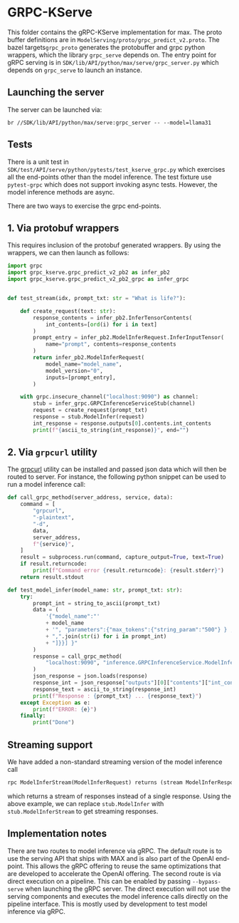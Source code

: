 # GRPC-KServe

This folder contains the gRPC-KServe implementation for max. The
 proto buffer definitions are in `ModelServing/proto/grpc_predict_v2.proto`.
The bazel targets`grpc_proto` generates the protobuffer and grpc
python wrappers, which the library `grpc_serve` depends on.
The entry point for gRPC serving is in
`SDK/lib/API/python/max/serve/grpc_server.py`
which depends on `grpc_serve` to launch an instance.

## Launching the server

The server can be launched via:

```shell
br //SDK/lib/API/python/max/serve:grpc_server -- --model=llama31
```

## Tests

There is a unit test in `SDK/test/API/serve/python/pytests/test_kserve_grpc.py`
which exercises all the end-points other than
the model inference. The test fixture use `pytest-grpc` which does
not support invoking async tests. However, the model inference methods
are async.

There are two ways to exercise the grpc end-points.

## 1. Via protobuf wrappers

This requires inclusion of the protobuf generated wrappers.
By using the wrappers, we can then launch as follows:

```python
import grpc
import grpc_kserve.grpc_predict_v2_pb2 as infer_pb2
import grpc_kserve.grpc_predict_v2_pb2_grpc as infer_grpc


def test_stream(idx, prompt_txt: str = "What is life?"):

    def create_request(text: str):
        response_contents = infer_pb2.InferTensorContents(
            int_contents=[ord(i) for i in text]
        )
        prompt_entry = infer_pb2.ModelInferRequest.InferInputTensor(
            name="prompt", contents=response_contents
        )
        return infer_pb2.ModelInferRequest(
            model_name="model_name",
            model_version="0",
            inputs=[prompt_entry],
        )

    with grpc.insecure_channel("localhost:9090") as channel:
        stub = infer_grpc.GRPCInferenceServiceStub(channel)
        request = create_request(prompt_txt)
        response = stub.ModelInfer(request)
        int_response = response.outputs[0].contents.int_contents
        print(f"{ascii_to_string(int_response)}", end="")

```

## 2. Via `grpcurl` utility

The [grpcurl](https://github.com/fullstorydev/grpcurl)
utility can be installed and passed json data which
will then be routed to server. For instance, the following
python snippet can be used to run a model inference call:

```python
def call_grpc_method(server_address, service, data):
    command = [
        "grpcurl",
        "-plaintext",
        "-d",
        data,
        server_address,
        f"{service}",
    ]
    result = subprocess.run(command, capture_output=True, text=True)
    if result.returncode:
        print(f"Command error {result.returncode}: {result.stderr}")
    return result.stdout

def test_model_infer(model_name: str, prompt_txt: str):
    try:
        prompt_int = string_to_ascii(prompt_txt)
        data = (
            '{"model_name":"'
            + model_name
            + '", "parameters":{"max_tokens":{"string_param":"500"} } ,"inputs":[{"name":"prompt", "contents":{"int_contents":['
            + ",".join(str(i) for i in prompt_int)
            + "]}}] }"
        )
        response = call_grpc_method(
            "localhost:9090", "inference.GRPCInferenceService.ModelInfer", data
        )
        json_response = json.loads(response)
        response_int = json_response["outputs"][0]["contents"]["int_contents"]
        response_text = ascii_to_string(response_int)
        print(f"Response : {prompt_txt} ... {response_text}")
    except Exception as e:
        print(f"ERROR: {e}")
    finally:
        print("Done")
```

## Streaming support

We have added a non-standard streaming version of the model inference call

```protobuf
rpc ModelInferStream(ModelInferRequest) returns (stream ModelInferResponse) {}
```

which returns a stream of responses instead of a single response.
Using the above example, we can replace `stub.ModelInfer` with
 `stub.ModelInferStream` to get streaming responses.

## Implementation notes

There are two routes to model inference via gRPC. The default route
is to use the serving API that ships with MAX and is also part of
the OpenAI end-point. This allows the gRPC offering to reuse the same
optimizations that are developed to accelerate the OpenAI offering.
The second route is via direct execution on a pipeline. This can be
enabled by passing `--bypass-serve` when launching the gRPC server.
The direct execution will not use the serving components and executes
the model inference calls directly on the pipeline interface. This is
mostly used by development to test model inference via gRPC.
